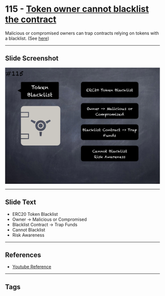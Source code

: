 # 115 - [Token owner cannot blacklist the contract](Token%20owner%20cannot%20blacklist%20the%20contract.md)
Malicious or compromised owners can trap contracts relying on tokens with a blacklist. (See [here](https://github.com/crytic/building-secure-contracts/blob/master/development-guidelines/token_integration.md#owner-privileges))
___
## Slide Screenshot
![0115.png](../../images/5.%20Pitfalls%20and%20Best%20Practices%20201/115.png)
___
## Slide Text
- ERC20 Token Blacklist
- Owner -> Malicious or Compromised
- Blacklist Contract -> Trap Funds
- Cannot Blacklist
- Risk Awareness
___
## References
- [Youtube Reference](https://youtu.be/WGM1SF8twmw?t=1003)
___
## Tags